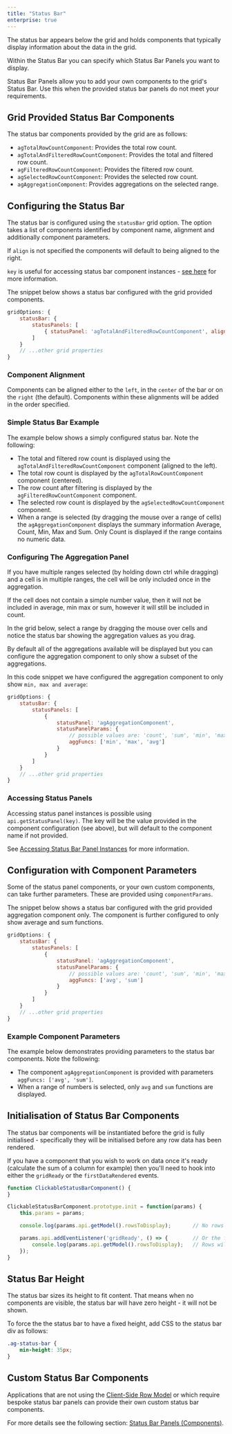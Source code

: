 ```yaml
---
title: "Status Bar"
enterprise: true
---
```


The status bar appears below the grid and holds components that typically display information about the data in the grid.

Within the Status Bar you can specify which Status Bar Panels you want to display.

Status Bar Panels allow you to add your own components to the grid's Status Bar. Use this when the provided status bar panels do not meet your requirements.

## Grid Provided Status Bar Components

The status bar components provided by the grid are as follows:

- `agTotalRowCountComponent`: Provides the total row count.
- `agTotalAndFilteredRowCountComponent`: Provides the total and filtered row count.
- `agFilteredRowCountComponent`: Provides the filtered row count.
- `agSelectedRowCountComponent`: Provides the selected row count.
- `agAggregationComponent`: Provides aggregations on the selected range.

## Configuring the Status Bar

The status bar is configured using the `statusBar` grid option. The option takes a list of components identified by component name, alignment and additionally component parameters.

If `align` is not specified the components will default to being aligned to the right.

`key` is useful for accessing status bar component instances - [see here](../component-status-bar/#accessing-status-bar-panel-instances) for more information.</p>

The snippet below shows a status bar configured with the grid provided components.

```js
gridOptions: {
    statusBar: {
        statusPanels: [
            { statusPanel: 'agTotalAndFilteredRowCountComponent', align: 'left' }
        ]
    }
    // ...other grid properties
}
```

### Component Alignment

Components can be aligned either to the `left`, in the `center` of the bar or on the `right` (the default). Components within these alignments will be added in the order specified.

### Simple Status Bar Example

The example below shows a simply configured status bar. Note the following:

- The total and filtered row count is displayed using the `agTotalAndFilteredRowCountComponent` component (aligned to the left).
- The total row count is displayed by the `agTotalRowCountComponent` component (centered).
- The row count after filtering is displayed by the `agFilteredRowCountComponent` component.
- The selected row count is displayed by the `agSelectedRowCountComponent` component.
- When a range is selected (by dragging the mouse over a range of cells) the `agAggregationComponent` displays the summary information Average, Count, Min, Max and Sum. Only Count is displayed if the range contains no numeric data.

<grid-example title='Status Bar Simple' name='status-bar-simple' type='generated' options='{ "enterprise": true, "exampleHeight": 640 }'></grid-example>

### Configuring The Aggregation Panel

If you have multiple ranges selected (by holding down ctrl while dragging) and a cell is in multiple ranges, the cell will be only included once in the aggregation.

If the cell does not contain a simple number value, then it will not be included in average, min max or sum, however it will still be included in count.

In the grid below, select a range by dragging the mouse over cells and notice the status bar showing the aggregation values as you drag.

<grid-example title='Status Bar' name='status-bar' type='generated' options='{ "enterprise": true }'></grid-example>

By default all of the aggregations available will be displayed but you can configure the aggregation component to only show a subset of the aggregations.

In this code snippet we have configured the aggregation component to only show `min, max and average`:

```js
gridOptions: {
    statusBar: {
        statusPanels: [
            {
                statusPanel: 'agAggregationComponent',
                statusPanelParams: {
                    // possible values are: 'count', 'sum', 'min', 'max', 'avg'
                    aggFuncs: ['min', 'max', 'avg']
                }
            }
        ]
    }
    // ...other grid properties
}
```

### Accessing Status Panels

Accessing status panel instances is possible using `api.getStatusPanel(key)`. The key will be the value provided in the component configuration (see above), but will default to the component name if not provided.

See [Accessing Status Bar Panel Instances](../component-status-bar/#accessing-status-bar-comp-instances) for more information.

## Configuration with Component Parameters

Some of the status panel components, or your own custom components, can take further parameters. These are provided using `componentParams`.

The snippet below shows a status bar configured with the grid provided aggregation component only. The component is further configured to only show average and sum functions.

```js
gridOptions: {
    statusBar: {
        statusPanels: [
            {
                statusPanel: 'agAggregationComponent',
                statusPanelParams: {
                    // possible values are: 'count', 'sum', 'min', 'max', 'avg'
                    aggFuncs: ['avg', 'sum']
                }
            }
        ]
    }
    // ...other grid properties
}
```

### Example Component Parameters

The example below demonstrates providing parameters to the status bar components. Note the following:

- The component `agAggregationComponent` is provided with parameters `aggFuncs: ['avg', 'sum']`.
- When a range of numbers is selected, only `avg` and `sum` functions are displayed.

<grid-example title='Status Bar Params' name='status-bar-params' type='generated' options='{ "enterprise": true }'></grid-example>

## Initialisation of Status Bar Components

The status bar components will be instantiated before the grid is fully initialised - specifically they will be initialised
before any row data has been rendered.

If you have a component that you wish to work on data once it's ready (calculate the sum of a column for example) then you'll
need to hook into either the `gridReady` or the `firstDataRendered` events.

```js
function ClickableStatusBarComponent() {
}

ClickableStatusBarComponent.prototype.init = function(params) {
    this.params = params;

    console.log(params.api.getModel().rowsToDisplay);       // No rows will be available yet

    params.api.addEventListener('gridReady', () => {        // Or the firstDataRendered event
        console.log(params.api.getModel().rowsToDisplay);   // Rows will now be available
    });
}
```

## Status Bar Height

The status bar sizes its height to fit content. That means when no components are visible, the status bar will have zero height - it will not be shown.

To force the the status bar to have a fixed height, add CSS to the status bar div as follows:

```css
.ag-status-bar {
    min-height: 35px;
}
```

## Custom Status Bar Components

Applications that are not using the [Client-Side Row Model](../client-side-model/) or which require bespoke status bar panels can provide their own custom status bar components.

For more details see the following section: [Status Bar Panels (Components)](../component-status-bar/).
